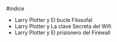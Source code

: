#indice

* Larry Plotter y El bucle Filosofal
* Larry Plotter y La clave Secreta del Wifi
* Larry Plotter y El prisionero del Firewall
